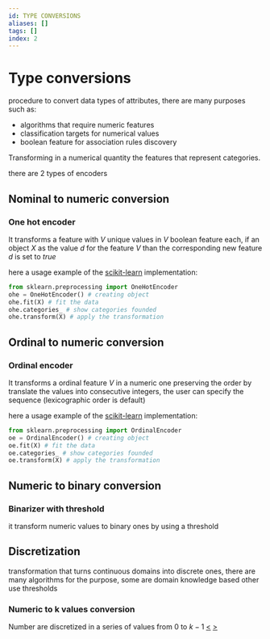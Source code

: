 ```yaml
---
id: TYPE CONVERSIONS
aliases: []
tags: []
index: 2
---
```


# Type conversions

procedure to convert data types of attributes, there are many purposes such as:

- algorithms that require numeric features
- classification targets for numerical values
- boolean feature for association rules discovery

Transforming in a numerical quantity the features that represent categories.

there are 2 types of encoders
## Nominal to numeric conversion

### One hot encoder


It transforms a feature  with $V$ unique values in $V$ boolean feature each, if an object $X$ as the value $d$ for the feature $V$ than the corresponding new feature $d$ is set to $true$

here a usage example of the [scikit-learn](https://scikit-learn.org/stable/) implementation:

```python
from sklearn.preprocessing import OneHotEncoder
ohe = OneHotEncoder() # creating object
ohe.fit(X) # fit the data
ohe.categories_ # show categories founded
ohe.transform(X) # apply the transformation
```

## Ordinal to numeric conversion
### Ordinal encoder

It transforms a ordinal feature $V$ in a numeric one preserving the order by translate the values into consecutive integers, the user can specify the sequence (lexicographic order is default)

here a usage example of the [scikit-learn](https://scikit-learn.org/stable/) implementation:

```python
from sklearn.preprocessing import OrdinalEncoder
oe = OrdinalEncoder() # creating object
oe.fit(X) # fit the data
oe.categories_ # show categories founded
oe.transform(X) # apply the transformation
```
## Numeric to binary conversion
### Binarizer with threshold

it transform numeric values  to binary ones by using a threshold

## Discretization

transformation that turns continuous domains into discrete ones, there are many algorithms for the purpose, some are domain knowledge based other use thresholds

### Numeric to k values conversion

Number are discretized in a series of values from $0$ to $k-1$
[<](pages/computer_vision/object_detection/instance_level_object_detection.md) [>](pages/computer_vision/object_detection/shape_based_matching.md)
